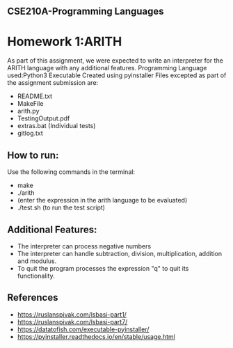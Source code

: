 ## CSE210A-Programming Languages
# Homework 1:ARITH

As part of this assignment, we were expected to write an interpreter for the ARITH language with any additional features.
Programming Language used:Python3
Executable Created using pyinstaller
Files excepted as part of the assignment submission are:
- README.txt
- MakeFile
- arith.py
- TestingOutput.pdf
- extras.bat (Individual tests)
- gitlog.txt

## How to run:
 Use the following commands in the terminal:
 - make
 - ./arith
 - (enter the expression in the arith language to be evaluated)
 - ./test.sh (to run the test script)

## Additional Features:
- The interpreter can process negative numbers
- The interpreter can handle subtraction, division, multiplication, addition and modulus.
- To quit the program processes the expression "q" to quit its functionality.
## References
- https://ruslanspivak.com/lsbasi-part1/
- https://ruslanspivak.com/lsbasi-part7/
- https://datatofish.com/executable-pyinstaller/
- https://pyinstaller.readthedocs.io/en/stable/usage.html

